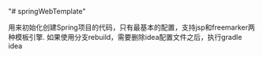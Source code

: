 "# springWebTemplate" 

用来初始化创建Spring项目的代码，只有最基本的配置，支持jsp和freemarker两种模板引擎.
如果使用分支rebuild，需要删除idea配置文件之后，执行gradle idea


